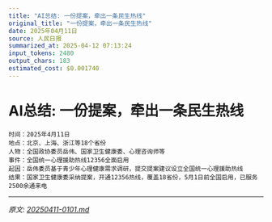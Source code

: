 ```yaml
---
title: "AI总结: 一份提案，牵出一条民生热线"
original_title: "一份提案，牵出一条民生热线"
date: 2025年04月11日
source: 人民日报
summarized_at: 2025-04-12 07:13:24
input_tokens: 2480
output_chars: 183
estimated_cost: $0.001740
---
```


# AI总结: 一份提案，牵出一条民生热线

```
时间：2025年4月11日
地点：北京、上海、浙江等18个省份
人物：全国政协委员岳伟、国家卫生健康委、心理咨询师等
事件：全国统一心理援助热线12356全面启用
起因：岳伟委员基于青少年心理健康需求调研，提交提案建议设立全国统一心理援助热线
结果：国家卫生健康委采纳提案，开通12356热线，覆盖18省份，5月1日前全国启用，已服务2500余通来电
```

---

*原文: [20250411-0101.md](20250411-0101.md)*
